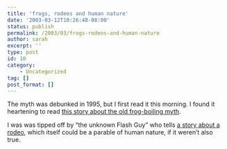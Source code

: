 ```yaml
---
title: 'frogs, rodeos and human nature'
date: '2003-03-12T10:26:48-08:00'
status: publish
permalink: /2003/03/frogs-rodeos-and-human-nature
author: sarah
excerpt: ''
type: post
id: 10
category:
    - Uncategorized
tag: []
post_format: []
---
```

The myth was debunked in 1995, but I first read it this morning. I found it heartening to read [this story about the old frog-boiling myth](http://www.fastcompany.com/online/01/frog.html).

I was was tipped off by “the unknown Flash Guy” who tells [a story about a rodeo](http://www.crinklink.com/Rodeo.htm), which itself could be a parable of human nature, if it weren’t also true.